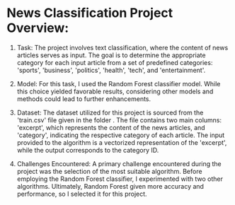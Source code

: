 # News Classification Project Overview:

1) Task:
The project involves text classification, where the content of news articles serves as input. The goal is to determine the appropriate category for each input article from a set of predefined categories: 'sports', 'business', 'politics', 'health', 'tech', and 'entertainment'.

2) Model:
For this task, I used the Random Forest classifier model. While this choice yielded favorable results, considering other models and methods could lead to further enhancements.

3) Dataset:
The dataset utilized for this project is sourced from the 'train.csv' file given in the folder . The file contains two main columns: 'excerpt', which represents the content of the news articles, and 'category', indicating the respective category of each article. The input provided to the algorithm is a vectorized representation of the 'excerpt', while the output corresponds to the category ID.

4) Challenges Encountered:
A primary challenge encountered during the project was the selection of the most suitable algorithm. Before employing the Random Forest classifier, I experimented with two other algorithms. Ultimately, Random Forest given more accuracy and performance, so I selected it for this project.
